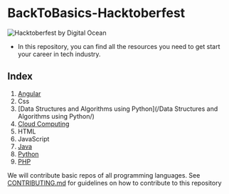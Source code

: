 # BackToBasics-Hacktoberfest
![Hacktoberfest by Digital Ocean](/assets/hackfest2020.png "Hacktoberfest")
 - In this repository, you can find all the resources you need to get start your career in tech industry. 

## Index
 1. [Angular](https://github.com/thedevankit/angular) 
 2. Css
 3. [Data Structures and Algorithms using Python](/Data Structures and Algorithms using Python/)
 3. [Cloud Computing](/cloud-computing/google-cloud/cloud-run-website)
 4. HTML
 5. JavaScript
 6. [Java](/Java)
 7. [Python](/Python-basics-in-10-programs)
 8. [PHP](/PHP/)
 
We will contribute basic repos of all programming languages. See [CONTRIBUTING.md](https://github.com/mahawiki/BackToBasics-Hacktoberfest/blob/main/CONTRIBUTING.md) for guidelines on how to contribute to this repository
